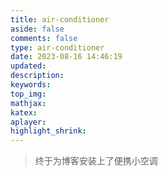 ```yaml
---
title: air-conditioner
aside: false
comments: false
type: air-conditioner
date: 2023-08-16 14:46:19
updated:
description:
keywords:
top_img:
mathjax:
katex:
aplayer:
highlight_shrink:
---
```


> 终于为博客安装上了便携小空调

<style>
.copyright-box a {
  border-bottom: none !important;
  padding: 0 !important;
}
</style>

<div id="air-conditioner-vue"></div>
<script defer data-pjax src=/js/myjs/airconditioner.js></script>
<!-- <script defer data-pjax src='https://npm.elemecdn.com/anzhiyu-air-conditioner@1.0.1/index.3f125bc6.js'></script> -->